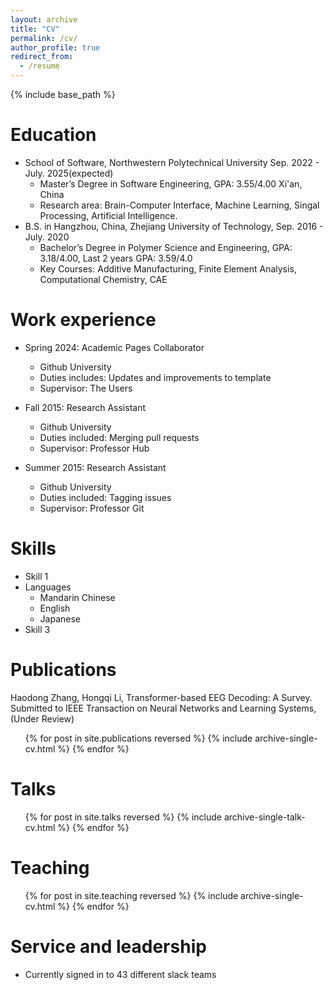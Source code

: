 ```yaml
---
layout: archive
title: "CV"
permalink: /cv/
author_profile: true
redirect_from:
  - /resume
---
```


{% include base_path %}

Education
======
* School of Software, Northwestern Polytechnical University                Sep. 2022 - July. 2025(expected)
  * Master’s Degree in Software Engineering, GPA: 3.55/4.00                Xi'an, China
  * Research area: Brain-Computer Interface, Machine Learning, Singal Processing, Artificial Intelligence.
* B.S. in Hangzhou, China, Zhejiang University of Technology,              Sep. 2016 - July. 2020
  *  Bachelor’s Degree in Polymer Science and Engineering, GPA: 3.18/4.00, Last 2 years GPA: 3.59/4.0
  *  Key Courses: Additive Manufacturing, Finite Element Analysis, Computational Chemistry, CAE

Work experience
======
* Spring 2024: Academic Pages Collaborator
  * Github University
  * Duties includes: Updates and improvements to template
  * Supervisor: The Users

* Fall 2015: Research Assistant
  * Github University
  * Duties included: Merging pull requests
  * Supervisor: Professor Hub

* Summer 2015: Research Assistant
  * Github University
  * Duties included: Tagging issues
  * Supervisor: Professor Git
  
Skills
======
* Skill 1
* Languages
  * Mandarin Chinese
  * English
  * Japanese
* Skill 3

Publications
======
Haodong Zhang, Hongqi Li, Transformer-based EEG Decoding: A Survey. Submitted to IEEE Transaction on Neural Networks and Learning Systems,(Under Review)
  <ul>{% for post in site.publications reversed %}
    {% include archive-single-cv.html %}
  {% endfor %}</ul>
  
Talks
======
  <ul>{% for post in site.talks reversed %}
    {% include archive-single-talk-cv.html  %}
  {% endfor %}</ul>
  
Teaching
======
  <ul>{% for post in site.teaching reversed %}
    {% include archive-single-cv.html %}
  {% endfor %}</ul>
  
Service and leadership
======
* Currently signed in to 43 different slack teams
